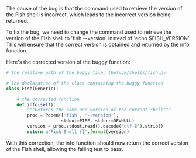 The cause of the bug is that the command used to retrieve the version of the Fish shell is incorrect, which leads to the incorrect version being returned.

To fix the bug, we need to change the command used to retrieve the version of the Fish shell to 'fish --version' instead of 'echo $FISH_VERSION'. This will ensure that the correct version is obtained and returned by the info function.

Here's the corrected version of the buggy function:
```python
# The relative path of the buggy file: thefuck/shells/fish.py

# The declaration of the class containing the buggy function
class Fish(Generic):

    # the corrected function
    def info(self):
        """Returns the name and version of the current shell"""
        proc = Popen(['fish', '--version'],
                     stdout=PIPE, stderr=DEVNULL)
        version = proc.stdout.read().decode('utf-8').strip()
        return u'Fish Shell {}'.format(version)
```

With this correction, the info function should now return the correct version of the Fish shell, allowing the failing test to pass.